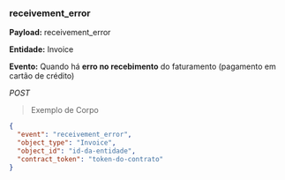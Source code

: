 ### receivement_error

<strong>Payload:</strong> receivement_error

<strong>Entidade:</strong> Invoice

<strong>Evento:</strong>
Quando há <strong>erro no recebimento</strong> do faturamento (pagamento em cartão de crédito)

<div class="api-endpoint">
  <div class="endpoint-data">
      <i class="label label-get">POST</i>
  </div>
</div>


> Exemplo de Corpo

```json
{
  "event": "receivement_error",
  "object_type": "Invoice",
  "object_id": "id-da-entidade",
  "contract_token": "token-do-contrato"
}
```